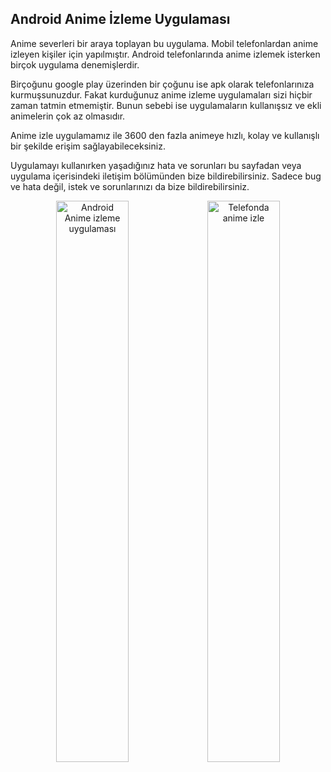 ## Android Anime İzleme Uygulaması

Anime severleri bir araya toplayan bu uygulama. Mobil telefonlardan anime izleyen kişiler için yapılmıştır. Android telefonlarında anime izlemek isterken birçok uygulama denemişlerdir. 

Birçoğunu google play üzerinden bir çoğunu ise apk olarak telefonlarınıza kurmuşsunuzdur. Fakat kurduğunuz anime izleme uygulamaları sizi hiçbir zaman tatmin etmemiştir. Bunun sebebi ise uygulamaların kullanışsız ve ekli animelerin çok az olmasıdır.

Anime izle uygulamamız ile 3600 den fazla animeye hızlı, kolay ve kullanışlı bir şekilde erişim sağlayabileceksiniz. 

Uygulamayı kullanırken yaşadığınız hata ve sorunları bu sayfadan veya uygulama  içerisindeki iletişim bölümünden bize bildirebilirsiniz. Sadece bug ve hata değil, istek ve sorunlarınızı da bize bildirebilirsiniz.

<center>
<img src="https://www.lilystudios.xyz/images/image-1.png" width="48%" alt="Android Anime izleme uygulaması" /><img src="https://www.lilystudios.xyz/images/image-2.png" width="48%" alt="Telefonda anime izle" />
</center>
